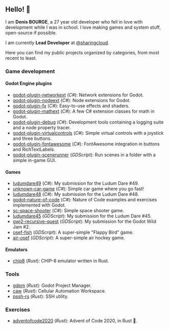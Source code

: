 ## Hello! 👋

I am **Denis BOURGE**, a 27 year old developer who fell in love with development while I was in school.
I love making games and system stuff, open-source if possible.

I am currently **Lead Developer** at [@sharingcloud](https://github.com/sharingcloud/).

Here you can find my public projects organized by categories, from most recent to least.

### Game development

#### Godot Engine plugins

- [godot-plugin-networkext](https://github.com/Srynetix/godot-plugin-networkext) (*C#*): Network extensions for Godot.
- [godot-plugin-nodeext](https://github.com/Srynetix/godot-plugin-nodeext) (*C#*): Node extensions for Godot.
- [godot-plugin-fx](https://github.com/Srynetix/godot-plugin-fx) (*C#*): Easy-to-use effects and shaders.
- [godot-plugin-mathext](https://github.com/Srynetix/godot-plugin-mathext) (*C#*): A few C# extension classes for math in Godot.
- [godot-plugin-debug](https://github.com/Srynetix/godot-plugin-debug) (*C#*): Development tools containing a logging suite and a node property tracer.
- [godot-plugin-virtualcontrols](https://github.com/Srynetix/godot-plugin-virtualcontrols) (*C#*): Simple virtual controls with a joystick and three buttons.
- [godot-plugin-fontawesome](https://github.com/Srynetix/godot-plugin-fontawesome) (*C#*): FontAwesome integration in buttons and RichTextLabels.
- [godot-plugin-scenerunner](https://github.com/Srynetix/godot-plugin-scenerunner) (*GDScript*): Run scenes in a folder with a simple in-game GUI.

#### Games

- [ludumdare49](https://github.com/Srynetix/ludumdare48) (*C#*): My submission for the Ludum Dare #49.
- [unknown-car-game](https://github.com/Srynetix/unknown-car-game) (*C#*): Simple car game where you go fast!
- [ludumdare48](https://github.com/Srynetix/ludumdare48) (*C#*): My submission for the Ludum Dare #48.
- [godot-nature-of-code](https://github.com/Srynetix/godot-nature-of-code) (*C#*): Nature of Code examples and exercises implemented with Godot.
- [sc-space-shooter](https://github.com/Srynetix/sc-space-shooter) (*C#*): Simple space shooter game.
- [ludumdare45](https://github.com/Srynetix/ludumdare45) (*GDScript*): My submission for the Ludum Dare #45.
- [gwj2-recursive-quest](https://github.com/Srynetix/gwj2-recursive-quest) (*GDScript*): My submission for the Godot Wild Jam #2.
- [osef-fish](https://github.com/Srynetix/osef-fish) (*GDScript*): A super-simple "Flappy Bird" game.
- [air-osef](https://github.com/Srynetix/air-osef) (*GDScript*): A super-simple air hockey game.

#### Emulators

- [chip8](https://github.com/Srynetix/chip8) (*Rust*): CHIP-8 emulator written in Rust.

### Tools

- [gdpm](https://github.com/Srynetix/gdpm) (*Rust*): Godot Project Manager.
- [caw](https://github.com/Srynetix/caw) (*Rust*): Cellular Automation Workspace.
- [pssh-rs](https://github.com/Srynetix/pssh-rs) (*Rust*): SSH utility.

### Exercises

- [adventofcode2020](https://github.com/Srynetix/adventofcode2020) (*Rust*): Advent of Code 2020, in Rust 🦀.
